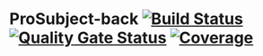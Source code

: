 
# ProSubject-back [![Build Status](https://travis-ci.org/ProSubjectGrupo5/ProSubject-back.svg?branch=master)](https://travis-ci.org/ProSubjectGrupo5/ProSubject-back) [![Quality Gate Status](https://sonarcloud.io/api/project_badges/measure?project=ProSubjectGrupo5_ProSubject-back-sprint3&metric=alert_status)](https://sonarcloud.io/dashboard?id=ProSubjectGrupo5_ProSubject-back-sprint3)  [![Coverage](https://sonarcloud.io/api/project_badges/measure?project=ProSubjectGrupo5_ProSubject-back-sprint3&metric=coverage)](https://sonarcloud.io/dashboard?id=ProSubjectGrupo5_ProSubject-back-sprint3)
